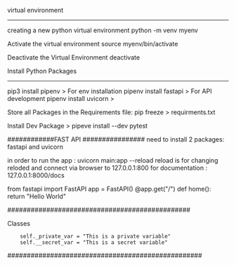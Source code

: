 
virtual environment
____________________


creating a new python virtual environment
python -m venv myenv

Activate the virtual environment
source myenv/bin/activate

Deactivate the Virtual Environment
deactivate

Install Python Packages
________________________

pip3 install pipenv  > For env installation
pipenv install fastapi > For API development
pipenv install uvicorn > 

Store all Packages in the Requirements file: pip freeze > requirments.txt

Install Dev Package > pipeve install --dev pytest

############FAST API ################
need to install 2 packages: fastapi and uvicorn

in order to run the app :  uvicorn main:app --reload
reload is for changing reloded 
and connect via browser to 127.0.0.1:800
for documentation : 127.0.0.1:8000/docs

from fastapi import FastAPI
app = FastAPI()
@app.get("/")
def home():
    return "Hello World"

###############################################

Classes

        self._private_var = "This is a private variable"
        self.__secret_var = "This is a secret variable"

##################################################

